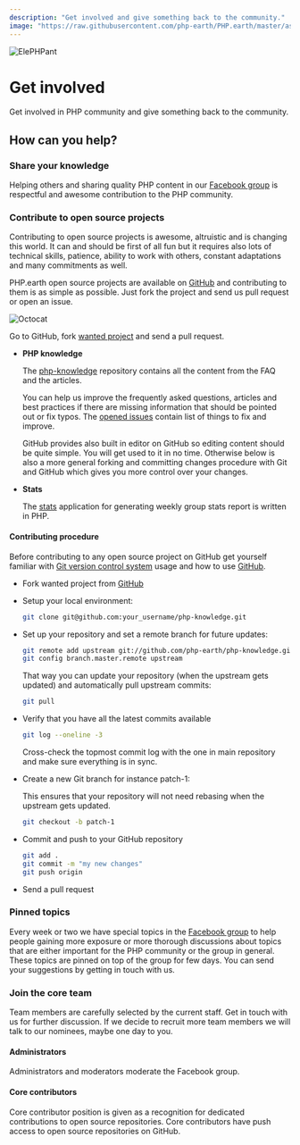 ```yaml
---
description: "Get involved and give something back to the community."
image: "https://raw.githubusercontent.com/php-earth/PHP.earth/master/assets/meta/elephpant.png"
---
```


![ElePHPant](https://raw.githubusercontent.com/php-earth/PHP.earth/master/assets/meta/elephpant.png "ElePHPant")

# Get involved

Get involved in PHP community and give something back to the community.

## How can you help?

### Share your knowledge

Helping others and sharing quality PHP content in our
[Facebook group](https://www.facebook.com/groups/2204685680/) is respectful and
awesome contribution to the PHP community.

### Contribute to open source projects

Contributing to open source projects is awesome, altruistic and is changing this
world. It can and should be first of all fun but it requires also lots of
technical skills, patience, ability to work with others, constant adaptations
and many commitments as well.

PHP.earth open source projects are available on [GitHub](https://github.com/php-earth)
and contributing to them is as simple as possible. Just fork the project and send
us pull request or open an issue.

![Octocat](https://raw.githubusercontent.com/php-earth/PHP.earth/master/assets/meta/octocat.png "Octocat")

Go to GitHub, fork <a href="https://github.com/php-earth">wanted project</a> and
send a pull request.

* **PHP knowledge**

  The [php-knowledge](https://github.com/php-earth/php-knowledge) repository
  contains all the content from the FAQ and the articles.

  You can help us improve the frequently asked questions, articles and
  best practices if there are missing information that should be pointed out or
  fix typos. The [opened issues](https://github.com/php-earth/php-knowledge/issues)
  contain list of things to fix and improve.

  GitHub provides also built in editor on GitHub so editing content should be
  quite simple. You will get used to it in no time. Otherwise below is also a
  more general forking and committing changes procedure with Git and GitHub
  which gives you more control over your changes.

* **Stats**

  The [stats](https://github.com/php-earth/stats) application for generating weekly
  group stats report is written in PHP.

#### Contributing procedure

Before contributing to any open source project on GitHub get yourself familiar
with [Git version control system](/doc/interop/git) usage and how to use
[GitHub](https://help.github.com/).

* Fork wanted project from [GitHub](https://github.com/php-earth)

* Setup your local environment:

  ```bash
  git clone git@github.com:your_username/php-knowledge.git
  ```

* Set up your repository and set a remote branch for future updates:

  ```bash
  git remote add upstream git://github.com/php-earth/php-knowledge.git
  git config branch.master.remote upstream
  ```

  That way you can update your repository (when the upstream gets updated) and
  automatically pull upstream commits:

  ```bash
  git pull
  ```

* Verify that you have all the latest commits available

  ```bash
  git log --oneline -3
  ```

  Cross-check the topmost commit log with the one in main repository and make sure
  everything is in sync.

* Create a new Git branch for instance patch-1:

  This ensures that your repository will not need rebasing when the upstream gets
  updated.

  ```bash
  git checkout -b patch-1
  ```

* Commit and push to your GitHub repository

  ```bash
  git add .
  git commit -m "my new changes"
  git push origin
  ```

* Send a pull request

### Pinned topics

Every week or two we have special topics in the
[Facebook group](https://facebook.com/groups/2204685680) to help people gaining
more exposure or more thorough discussions about topics that are either important
for the PHP community or the group in general. These topics are pinned on top of
the group for few days. You can send your suggestions by getting in touch with
us.

### Join the core team

Team members are carefully selected by the current staff. Get in touch with us
for further discussion. If we decide to recruit more team members we will talk to
our nominees, maybe one day to you.

#### Administrators

Administrators and moderators moderate the Facebook group.

#### Core contributors

Core contributor position is given as a recognition for dedicated contributions
to open source repositories. Core contributors have push access to open source
repositories on GitHub.
